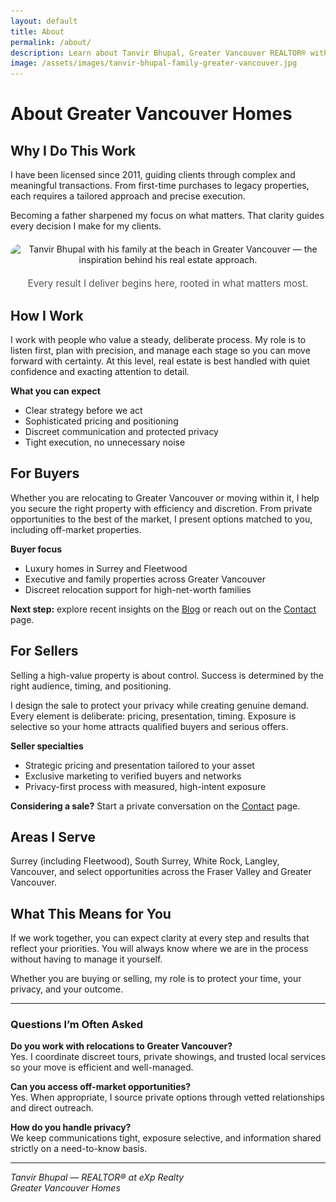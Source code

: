 ```yaml
---
layout: default
title: About
permalink: /about/
description: Learn about Tanvir Bhupal, Greater Vancouver REALTOR® with eXp Realty. Specializing in luxury homes, discreet relocations, and high-value property sales across Surrey, Fleetwood, and Greater Vancouver.
image: /assets/images/tanvir-bhupal-family-greater-vancouver.jpg
---
```


# About Greater Vancouver Homes

## Why I Do This Work
I have been licensed since 2011, guiding clients through complex and meaningful transactions. From first-time purchases to legacy properties, each requires a tailored approach and precise execution.

Becoming a father sharpened my focus on what matters. That clarity guides every decision I make for my clients.

<!-- Family photo with responsive srcset -->
<p style="text-align:center; margin: 1.25rem 0;">
  <img 
    src="/assets/images/tanvir-bhupal-family-greater-vancouver-800.jpg" 
    srcset="/assets/images/tanvir-bhupal-family-greater-vancouver-800.jpg 800w, 
            /assets/images/tanvir-bhupal-family-greater-vancouver.jpg 1600w"
    sizes="(max-width: 800px) 100vw, 1600px"
    alt="Tanvir Bhupal with his family at the beach in Greater Vancouver — the inspiration behind his real estate approach."
    style="max-width:100%;height:auto;border-radius:16px;"
  >
</p>
<p style="text-align:center; font-size:0.95rem; color:#555;">Every result I deliver begins here, rooted in what matters most.</p>

## How I Work
I work with people who value a steady, deliberate process. My role is to listen first, plan with precision, and manage each stage so you can move forward with certainty. At this level, real estate is best handled with quiet confidence and exacting attention to detail.

**What you can expect**
- Clear strategy before we act  
- Sophisticated pricing and positioning  
- Discreet communication and protected privacy  
- Tight execution, no unnecessary noise

## For Buyers
Whether you are relocating to Greater Vancouver or moving within it, I help you secure the right property with efficiency and discretion. From private opportunities to the best of the market, I present options matched to you, including off-market properties.

**Buyer focus**
- Luxury homes in Surrey and Fleetwood  
- Executive and family properties across Greater Vancouver  
- Discreet relocation support for high-net-worth families

**Next step:** explore recent insights on the [Blog](/blog/) or reach out on the [Contact](/contact/) page.

## For Sellers
Selling a high-value property is about control. Success is determined by the right audience, timing, and positioning.

I design the sale to protect your privacy while creating genuine demand. Every element is deliberate: pricing, presentation, timing. Exposure is selective so your home attracts qualified buyers and serious offers.

**Seller specialties**
- Strategic pricing and presentation tailored to your asset  
- Exclusive marketing to verified buyers and networks  
- Privacy-first process with measured, high-intent exposure

**Considering a sale?** Start a private conversation on the [Contact](/contact/) page.

## Areas I Serve
Surrey (including Fleetwood), South Surrey, White Rock, Langley, Vancouver, and select opportunities across the Fraser Valley and Greater Vancouver.

## What This Means for You
If we work together, you can expect clarity at every step and results that reflect your priorities. You will always know where we are in the process without having to manage it yourself.

Whether you are buying or selling, my role is to protect your time, your privacy, and your outcome.

---

### Questions I’m Often Asked
**Do you work with relocations to Greater Vancouver?**  
Yes. I coordinate discreet tours, private showings, and trusted local services so your move is efficient and well-managed.

**Can you access off-market opportunities?**  
Yes. When appropriate, I source private options through vetted relationships and direct outreach.

**How do you handle privacy?**  
We keep communications tight, exposure selective, and information shared strictly on a need-to-know basis.

---

*Tanvir Bhupal — REALTOR® at eXp Realty*  
*Greater Vancouver Homes*  

<!-- Local Business schema for SEO -->
<script type="application/ld+json">
{
  "@context": "https://schema.org",
  "@type": "RealEstateAgent",
  "name": "Greater Vancouver Homes by Tanvir Bhupal",
  "image": "https://gvancouverhomes.com/assets/images/tanvir-bhupal-family-greater-vancouver.jpg",
  "areaServed": ["Surrey", "Fleetwood", "Greater Vancouver", "Fraser Valley", "Langley", "Vancouver"],
  "url": "https://gvancouverhomes.com/about/",
  "brand": "eXp Realty",
  "sameAs": [
    "https://www.youtube.com/@gvancouverhomes",
    "https://www.instagram.com/gvancouverhomes",
    "https://www.linkedin.com/in/gvancouverhomes"
  ]
}
</script>

